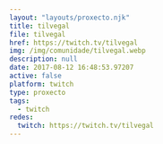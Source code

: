 ```yaml
---
layout: "layouts/proxecto.njk"
title: tilvegal
file: tilvegal
href: https://twitch.tv/tilvegal
img: /img/comunidade/tilvegal.webp
description: null
date: 2017-08-12 16:48:53.97207
active: false
platform: twitch
type: proxecto
tags:
  - twitch
redes:
  twitch: https://twitch.tv/tilvegal
---
```


